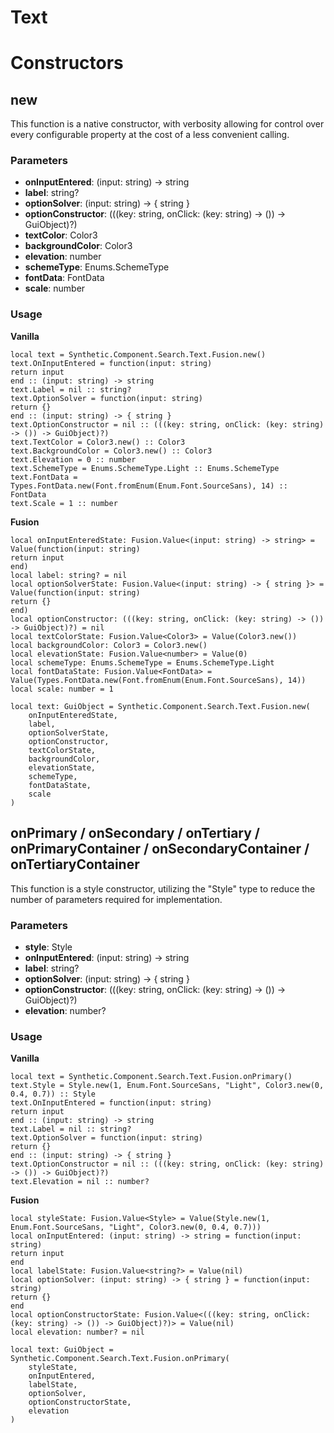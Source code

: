 # Text


# Constructors


## new
This function is a native constructor, with verbosity allowing for control over every configurable property at the cost of a less convenient calling.

### Parameters
- **onInputEntered**: (input: string) -> string
- **label**: string?
- **optionSolver**: (input: string) -> { string }
- **optionConstructor**: (((key: string, onClick: (key: string) -> ()) -> GuiObject)?)
- **textColor**: Color3
- **backgroundColor**: Color3
- **elevation**: number
- **schemeType**: Enums.SchemeType
- **fontData**: FontData
- **scale**: number


### Usage

**Vanilla**
```luau
local text = Synthetic.Component.Search.Text.Fusion.new()
text.OnInputEntered = function(input: string)
return input
end :: (input: string) -> string
text.Label = nil :: string?
text.OptionSolver = function(input: string)
return {}
end :: (input: string) -> { string }
text.OptionConstructor = nil :: (((key: string, onClick: (key: string) -> ()) -> GuiObject)?)
text.TextColor = Color3.new() :: Color3
text.BackgroundColor = Color3.new() :: Color3
text.Elevation = 0 :: number
text.SchemeType = Enums.SchemeType.Light :: Enums.SchemeType
text.FontData = Types.FontData.new(Font.fromEnum(Enum.Font.SourceSans), 14) :: FontData
text.Scale = 1 :: number
```

**Fusion**
```luau
local onInputEnteredState: Fusion.Value<(input: string) -> string> = Value(function(input: string)
return input
end)
local label: string? = nil
local optionSolverState: Fusion.Value<(input: string) -> { string }> = Value(function(input: string)
return {}
end)
local optionConstructor: (((key: string, onClick: (key: string) -> ()) -> GuiObject)?) = nil
local textColorState: Fusion.Value<Color3> = Value(Color3.new())
local backgroundColor: Color3 = Color3.new()
local elevationState: Fusion.Value<number> = Value(0)
local schemeType: Enums.SchemeType = Enums.SchemeType.Light
local fontDataState: Fusion.Value<FontData> = Value(Types.FontData.new(Font.fromEnum(Enum.Font.SourceSans), 14))
local scale: number = 1

local text: GuiObject = Synthetic.Component.Search.Text.Fusion.new(
	onInputEnteredState,
	label,
	optionSolverState,
	optionConstructor,
	textColorState,
	backgroundColor,
	elevationState,
	schemeType,
	fontDataState,
	scale
)
```
## onPrimary / onSecondary / onTertiary / onPrimaryContainer / onSecondaryContainer / onTertiaryContainer
This function is a style constructor, utilizing the "Style" type to reduce the number of parameters required for implementation.

### Parameters
- **style**: Style
- **onInputEntered**: (input: string) -> string
- **label**: string?
- **optionSolver**: (input: string) -> { string }
- **optionConstructor**: (((key: string, onClick: (key: string) -> ()) -> GuiObject)?)
- **elevation**: number?


### Usage

**Vanilla**
```luau
local text = Synthetic.Component.Search.Text.Fusion.onPrimary()
text.Style = Style.new(1, Enum.Font.SourceSans, "Light", Color3.new(0, 0.4, 0.7)) :: Style
text.OnInputEntered = function(input: string)
return input
end :: (input: string) -> string
text.Label = nil :: string?
text.OptionSolver = function(input: string)
return {}
end :: (input: string) -> { string }
text.OptionConstructor = nil :: (((key: string, onClick: (key: string) -> ()) -> GuiObject)?)
text.Elevation = nil :: number?
```

**Fusion**
```luau
local styleState: Fusion.Value<Style> = Value(Style.new(1, Enum.Font.SourceSans, "Light", Color3.new(0, 0.4, 0.7)))
local onInputEntered: (input: string) -> string = function(input: string)
return input
end
local labelState: Fusion.Value<string?> = Value(nil)
local optionSolver: (input: string) -> { string } = function(input: string)
return {}
end
local optionConstructorState: Fusion.Value<(((key: string, onClick: (key: string) -> ()) -> GuiObject)?)> = Value(nil)
local elevation: number? = nil

local text: GuiObject = Synthetic.Component.Search.Text.Fusion.onPrimary(
	styleState,
	onInputEntered,
	labelState,
	optionSolver,
	optionConstructorState,
	elevation
)
```